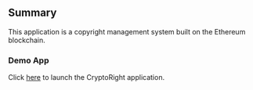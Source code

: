 ## Summary

This application is a copyright management system built on the Ethereum blockchain.

### Demo App

Click [here](frontend/index.html) to launch the CryptoRight application.
